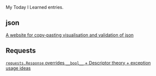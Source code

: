 My Today I Learned entries.

## json
[A website for copy-pasting visualisation and validation of json](json/website-for-validating-json.md)

## Requests
[`requests.Response` overrides `__bool__` + Descriptor theory + exception usage ideas](/requests/truth-value-testing-of-request-objects.md)
